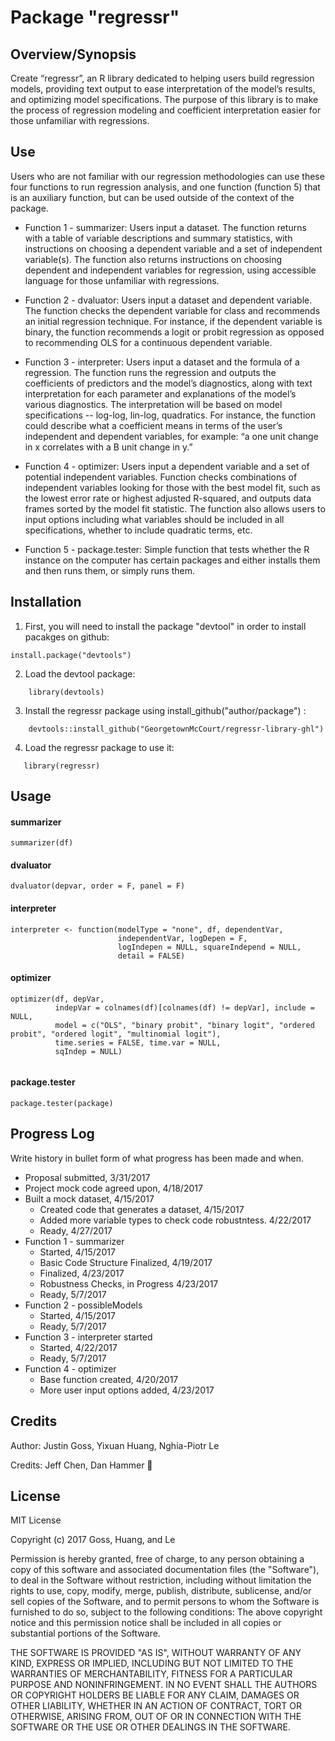 # Package "regressr"

## Overview/Synopsis
Create “regressr”, an R library dedicated to helping users build regression models, providing text output to ease interpretation of the model’s results, and optimizing model specifications. The purpose of this library is to make the process of regression modeling and coefficient interpretation easier for those unfamiliar with regressions.

## Use
Users who are not familiar with our regression methodologies can use these four functions to run regression analysis, and one function (function 5) that is an auxiliary function, but can be used outside of the context of the package.

* Function 1 - summarizer: Users input a dataset. The function returns with a table of variable descriptions and summary statistics, with instructions on choosing a dependent variable and a set of independent variable(s). The function also returns instructions on choosing dependent and independent variables for regression, using accessible language for those unfamiliar with regressions.

* Function 2 - dvaluator: Users input a dataset and dependent variable. The function checks the dependent variable for class and recommends an initial regression technique. For instance, if the dependent variable is binary, the function recommends a logit or probit regression as opposed to recommending OLS for a continuous dependent variable.

* Function 3 - interpreter: Users input a dataset and the formula of a regression. The function runs the regression and outputs the coefficients of predictors and the model’s diagnostics, along with text interpretation for each parameter and explanations of the model’s various diagnostics. The interpretation will be based on model specifications -- log-log, lin-log, quadratics. For instance, the function could describe what a coefficient means in terms of the user’s independent and dependent variables, for example: “a one unit change in x correlates with a B unit change in y.”

* Function 4 - optimizer: Users input a dependent variable and a set of potential independent variables. Function checks combinations of independent variables looking for those with the best model fit, such as the lowest error rate or highest adjusted R-squared, and outputs data frames sorted by the model fit statistic. The function also allows users to input options including what variables should be included in all specifications, whether to include quadratic terms, etc.

* Function 5 - package.tester: Simple function that tests whether the R instance on the computer has certain packages and either installs them and then runs them, or simply runs them.

## Installation
 1. First, you will need to install the package "devtool" in order to install pacakges on github:
```
install.package("devtools")
```
 2. Load the devtool package:    
```
    library(devtools)
```
 3. Install the regressr package using install_github("author/package") :
```
    devtools::install_github("GeorgetownMcCourt/regressr-library-ghl")
```
 4. Load the regressr package to use it:
 ```
    library(regressr)
 ```

## Usage

#### summarizer
```
summarizer(df)
```
#### dvaluator
```
dvaluator(depvar, order = F, panel = F)
```

#### interpreter
```
interpreter <- function(modelType = "none", df, dependentVar,
                        independentVar, logDepen = F,
                        logIndepen = NULL, squareIndepend = NULL,
                        detail = FALSE)
```

#### optimizer
```
optimizer(df, depVar,
          indepVar = colnames(df)[colnames(df) != depVar], include = NULL,
          model = c("OLS", "binary probit", "binary logit", "ordered probit", "ordered logit", "multinomial logit"),
          time.series = FALSE, time.var = NULL, 
          sqIndep = NULL)


```
#### package.tester
```
package.tester(package)
```

## Progress Log
 Write history in bullet form of what progress has been made and when.
 * Proposal submitted, 3/31/2017
 * Project mock code agreed upon, 4/18/2017
 * Built a mock dataset, 4/15/2017
     * Created code that generates a dataset, 4/15/2017
     * Added more variable types to check code robustntess. 4/22/2017
     * Ready, 4/27/2017
 * Function 1 - summarizer
     * Started, 4/15/2017
     * Basic Code Structure Finalized, 4/19/2017
     * Finalized, 4/23/2017
     * Robustness Checks, in Progress 4/23/2017
     * Ready, 5/7/2017
 * Function 2 - possibleModels
     * Started, 4/15/2017
     * Ready, 5/7/2017
 * Function 3 - interpreter started
     * Started, 4/22/2017
     * Ready, 5/7/2017
 * Function 4 - optimizer
     * Base function created, 4/20/2017
     * More user input options added, 4/23/2017


## Credits
Author: Justin Goss, Yixuan Huang, Nghia-Piotr Le

Credits: Jeff Chen, Dan Hammer :hammer:

## License
MIT License

Copyright (c) 2017 Goss, Huang, and Le

Permission is hereby granted, free of charge, to any person obtaining a copy of this software and associated documentation files (the "Software"), to deal in the Software without restriction, including without limitation the rights to use, copy, modify, merge, publish, distribute, sublicense, and/or sell copies of the Software, and to permit persons to whom the Software is furnished to do so, subject to the following conditions:
The above copyright notice and this permission notice shall be included in all copies or substantial portions of the Software.

THE SOFTWARE IS PROVIDED "AS IS", WITHOUT WARRANTY OF ANY KIND, EXPRESS OR IMPLIED, INCLUDING BUT NOT LIMITED TO THE WARRANTIES OF MERCHANTABILITY, FITNESS FOR A PARTICULAR PURPOSE AND NONINFRINGEMENT. IN NO EVENT SHALL THE AUTHORS OR COPYRIGHT HOLDERS BE LIABLE FOR ANY CLAIM, DAMAGES OR OTHER LIABILITY, WHETHER IN AN ACTION OF CONTRACT, TORT OR OTHERWISE, ARISING FROM, OUT OF OR IN CONNECTION WITH THE SOFTWARE OR THE USE OR OTHER DEALINGS IN THE SOFTWARE.
